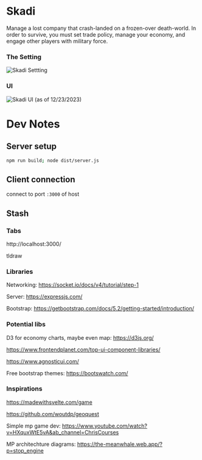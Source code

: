 # Skadi
Manage a lost company that crash-landed on a frozen-over death-world. In order to survive, you must set trade policy, manage your economy, and engage other players with military force.

### The Setting
![Skadi Settting](images/skadi-aigen.png)

### UI
![Skadi UI (as of 12/23/2023)](images/skadi-2023-12-23.png)


# Dev Notes
## Server setup
```bash
npm run build; node dist/server.js
```

## Client connection
connect to port `:3000` of host

## Stash
### Tabs
http://localhost:3000/

tldraw

### Libraries
Networking: https://socket.io/docs/v4/tutorial/step-1

Server: https://expressjs.com/

Bootstrap: https://getbootstrap.com/docs/5.2/getting-started/introduction/

### Potential libs
D3 for economy charts, maybe even map: https://d3js.org/ 
<!-- https://svelte.dev/repl/ff3bf3c7ca454d53913c0c33af0c1250?version=3.59.1 -->
<!-- https://docs.pmnd.rs/react-three-fiber/tutorials/basic-animations -->

https://www.frontendplanet.com/top-ui-component-libraries/

https://www.agnosticui.com/

Free bootstrap themes: https://bootswatch.com/
<!-- https://bootswatch.com/quartz/ -->

### Inspirations
https://madewithsvelte.com/game

https://github.com/woutdp/geoquest

Simple mp game dev: https://www.youtube.com/watch?v=HXquxWtE5vA&ab_channel=ChrisCourses

MP architechture diagrams: https://the-meanwhale.web.app/?p=stop_engine

